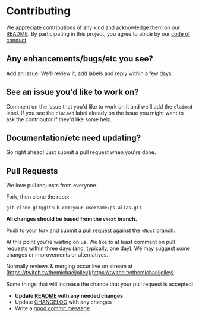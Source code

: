 # Contributing

We appreciate contributions of any kind and acknowledge them on our [README][readme].  By participating
in this project, you agree to abide by our [code of conduct](CODE_OF_CONDUCT.md).

## Any enhancements/bugs/etc you see?

Add an issue.  We'll review it, add labels and reply within a few days.

## See an issue you'd like to work on?

Comment on the issue that you'd like to work on it
and we'll add the `claimed` label.  If you see the `claimed` label already on the issue you
might want to ask the contributor if they'd like some help.

## Documentation/etc need updating?

Go right ahead!  Just submit a pull request when you're done.

## Pull Requests

We love pull requests from everyone.

Fork, then clone the repo:

    git clone git@github.com:your-username/ps-alias.git

**All changes should be based from the `vNext` branch.**

Push to your fork and [submit a pull request](https://github.com/michaeljolley/devtoolbox/compare/) against the `vNext` branch.

At this point you're waiting on us. We like to at least comment on pull requests
within three days (and, typically, one day). We may suggest
some changes or improvements or alternatives.

Normally reviews & merging occur live on stream at [https://twitch.tv/themichaeljolley](https://twitch.tv/themichaeljolley).

Some things that will increase the chance that your pull request is accepted:

* **Update [README][readme] with any needed changes**
* Update [CHANGELOG](CHANGELOG.md) with any changes
* Write a [good commit message](http://tbaggery.com/2008/04/19/a-note-about-git-commit-messages.html).

[readme]: README.md
